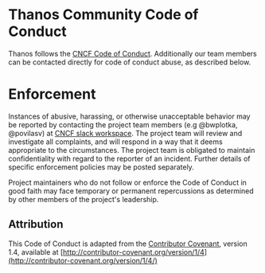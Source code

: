 # Thanos Community Code of Conduct

Thanos follows the [CNCF Code of Conduct](https://github.com/cncf/foundation/blob/master/code-of-conduct.md). Additionally our team members can be contacted directly for code of conduct abuse, as described below.

# Enforcement

Instances of abusive, harassing, or otherwise unacceptable behavior may be reported by contacting the project team members (e.g @bwplotka, @povilasv) at [CNCF slack workspace](https://slack.cncf.io/). The project team will review and investigate all complaints, and will respond in a way that it deems appropriate to the circumstances. The project team is obligated to maintain confidentiality with regard to the reporter of an incident. Further details of specific enforcement policies may be posted separately.

Project maintainers who do not follow or enforce the Code of Conduct in good faith may face temporary or permanent repercussions as determined by other members of the project's leadership.

## Attribution

This Code of Conduct is adapted from the [Contributor Covenant](http://contributor-covenant.org), version 1.4, available at [http://contributor-covenant.org/version/1/4](http://contributor-covenant.org/version/1/4/)
